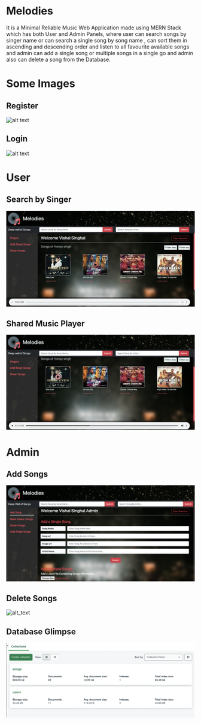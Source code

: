 # Melodies
It is a Minimal Reliable Music Web Application made using MERN Stack which has both User and Admin Panels, where user can search songs by singer name or can search a single song by song name , can sort them in ascending and descending order and listen to all favourite available songs and admin can add a single song or multiple songs in a single go and admin also can delete a song from the Database.


# Some Images

## Register
![alt text](https://github.com/vishalSinghal711/Melodies/blob/master/Images/Shared%20Register.png)
## Login
![alt text](https://github.com/vishalSinghal711/Melodies/blob/master/Images/Shared%20Login.png)

# User

## Search by Singer
![alt text](https://github.com/vishalSinghal711/Melodies/blob/master/Images/User%20View.png)
## Shared Music Player
![alt text](https://github.com/vishalSinghal711/Melodies/blob/master/Images/Shared%20Music%20Player.png)

# Admin

## Add Songs
![alt text](https://github.com/vishalSinghal711/Melodies/blob/master/Images/Add%20Songs%20(Admin%20View).png)
## Delete Songs
![alt_text](https://github.com/vishalSinghal711/Melodies/blob/master/Images/Delete%20Songs%20(Admin%20View).png)

## Database Glimpse
![alt_text](https://github.com/vishalSinghal711/Melodies/blob/master/Images/Database(mongoDB%20Atlas).png)
